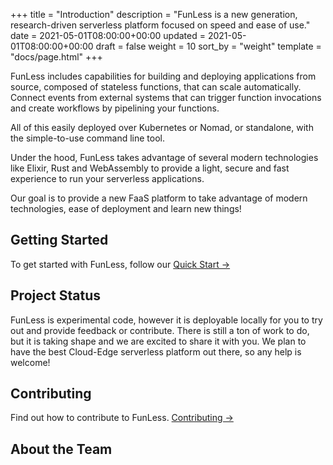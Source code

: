 +++
title = "Introduction"
description = "FunLess is a new generation, research-driven serverless platform focused on speed and ease of use."
date = 2021-05-01T08:00:00+00:00
updated = 2021-05-01T08:00:00+00:00
draft = false
weight = 10
sort_by = "weight"
template = "docs/page.html"
+++

FunLess includes capabilities for building and deploying applications from source, composed of stateless functions, that can scale automatically. Connect events from external systems that can trigger function invocations and create workflows by pipelining your functions. 

All of this easily deployed over Kubernetes or Nomad, or standalone, with the simple-to-use command line tool.

Under the hood, FunLess takes advantage of several modern technologies like Elixir, Rust and WebAssembly to provide a light, secure and fast experience to run your serverless applications.

Our goal is to provide a new FaaS platform to take advantage of modern technologies, ease of deployment and learn new things!

## Getting Started

To get started with FunLess, follow our [Quick Start →](../quick-start/)

## Project Status

FunLess is experimental code, however it is deployable locally for you to try out and provide feedback or contribute. 
There is still a ton of work to do, but it is taking shape and we are excited to share it with you. We plan
to have the best Cloud-Edge serverless platform out there, so any help is welcome!

## Contributing

Find out how to contribute to FunLess. [Contributing →](../../contributing/how-to-contribute/)


## About the Team